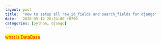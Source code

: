 ```yaml
---
layout: post
title:  "How to setup all raw_id_fields and search_fields for django"
date:   2020-05-12 20:24:00 +0700
categories: [python, django]
---
```



<style>
mark{
    color:red;
}
</style>

<mark>what is DataBase</mark>
